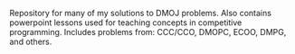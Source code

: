 Repository for many of my solutions to DMOJ problems.
Also contains powerpoint lessons used for teaching concepts in competitive programming.
Includes problems from:
  CCC/CCO,
  DMOPC,
  ECOO,
  DMPG,
  and others.
  
